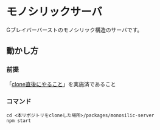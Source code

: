 # モノシリックサーバ

Gブレイバーバーストのモノシリック構造のサーバです。

## 動かし方

### 前提
「[clone直後にやること](../../Readme.md)」を実施済であること

### コマンド

```shell
cd <本リポジトリをcloneした場所>/packages/monosilic-server
npm start
```